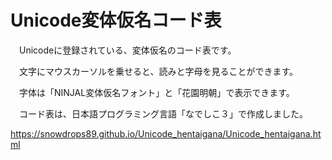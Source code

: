 # Unicode変体仮名コード表
　Unicodeに登録されている、変体仮名のコード表です。

　文字にマウスカーソルを乗せると、読みと字母を見ることができます。

　字体は「NINJAL変体仮名フォント」と「花園明朝」で表示できます。

　コード表は、日本語プログラミング言語「なでしこ３」で作成しました。


https://snowdrops89.github.io/Unicode_hentaigana/Unicode_hentaigana.html
